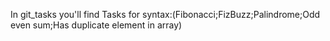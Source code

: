 In git_tasks you'll find Tasks for syntax:(Fibonacci;FizBuzz;Palindrome;Odd even sum;Has duplicate element in array)

